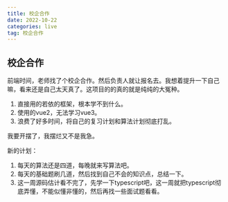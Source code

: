 ```yaml
---
title: 校企合作
date: 2022-10-22
categories: live
tag: 校企合作
---
```


## 校企合作

前端时间，老师找了个校企合作。然后负责人就让报名去。我想着提升一下自己嘛，看来还是自己太天真了。这项目的的真的就是纯纯的大冤种。

1. 直接用的若依的框架，根本学不到什么。
2. 使用的vue2，无法学习vue3。
3. 浪费了好多时间，将自己的复习计划和算法计划彻底打乱。

我要开摆了，我摆烂又不是我急。

新的计划：

1. 每天的算法还是四道，每晚就来写算法吧。
2. 每天的基础题刷几道，然后找到自己不会的知识点，总结一下。
3. 这一周源码估计看不完了，先学一下typescript吧，这一周就把typescript彻底弄懂，不能似懂非懂的，然后再找一些面试题看看。